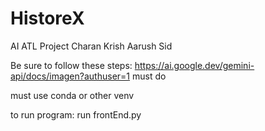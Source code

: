 # HistoreX
AI ATL Project Charan Krish Aarush Sid

Be sure to follow these steps: https://ai.google.dev/gemini-api/docs/imagen?authuser=1
must do 


must use conda or other venv


to run program: run frontEnd.py
